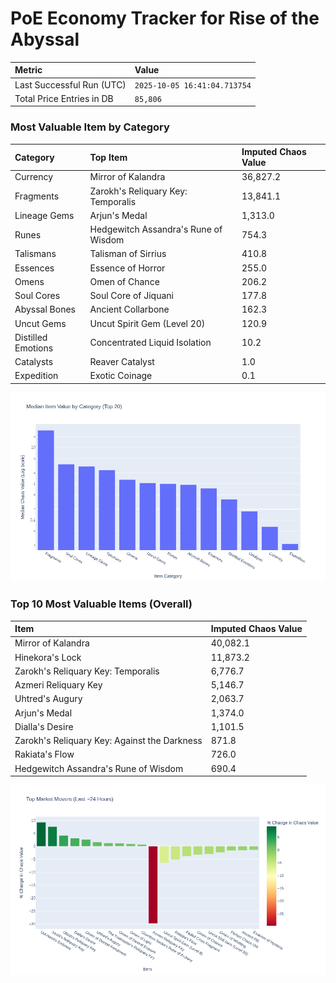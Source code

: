 # PoE Economy Tracker for Rise of the Abyssal

<!-- START_MAINTENANCE -->
| Metric | Value |
|:---|:---|
| Last Successful Run (UTC) | `2025-10-05 16:41:04.713754` |
| Total Price Entries in DB | `85,806` |

<!-- END_MAINTENANCE -->

<!-- START_DATAFRAME_DEBUG -->
<!-- END_DATAFRAME_DEBUG -->

<!-- START_CATEGORY_ANALYSIS -->
### Most Valuable Item by Category
| Category | Top Item | Imputed Chaos Value |
| :--- | :--- | :--- |
| Currency | Mirror of Kalandra | 36,827.2 |
| Fragments | Zarokh's Reliquary Key: Temporalis | 13,841.1 |
| Lineage Gems | Arjun's Medal | 1,313.0 |
| Runes | Hedgewitch Assandra's Rune of Wisdom | 754.3 |
| Talismans | Talisman of Sirrius | 410.8 |
| Essences | Essence of Horror | 255.0 |
| Omens | Omen of Chance | 206.2 |
| Soul Cores | Soul Core of Jiquani | 177.8 |
| Abyssal Bones | Ancient Collarbone | 162.3 |
| Uncut Gems | Uncut Spirit Gem (Level 20) | 120.9 |
| Distilled Emotions | Concentrated Liquid Isolation | 10.2 |
| Catalysts | Reaver Catalyst | 1.0 |
| Expedition | Exotic Coinage | 0.1 |


![Category Analysis Chart](charts/category_analysis.png)
<!-- END_ANALYSIS -->

<!-- START_ANALYSIS -->
### Top 10 Most Valuable Items (Overall)
| Item | Imputed Chaos Value |
| :--- | :--- |
| Mirror of Kalandra | 40,082.1 |
| Hinekora's Lock | 11,873.2 |
| Zarokh's Reliquary Key: Temporalis | 6,776.7 |
| Azmeri Reliquary Key | 5,146.7 |
| Uhtred's Augury | 2,063.7 |
| Arjun's Medal | 1,374.0 |
| Dialla's Desire | 1,101.5 |
| Zarokh's Reliquary Key: Against the Darkness | 871.8 |
| Rakiata's Flow | 726.0 |
| Hedgewitch Assandra's Rune of Wisdom | 690.4 |


![Market Movers Chart](charts/market_movers.png)
<!-- END_ANALYSIS -->
